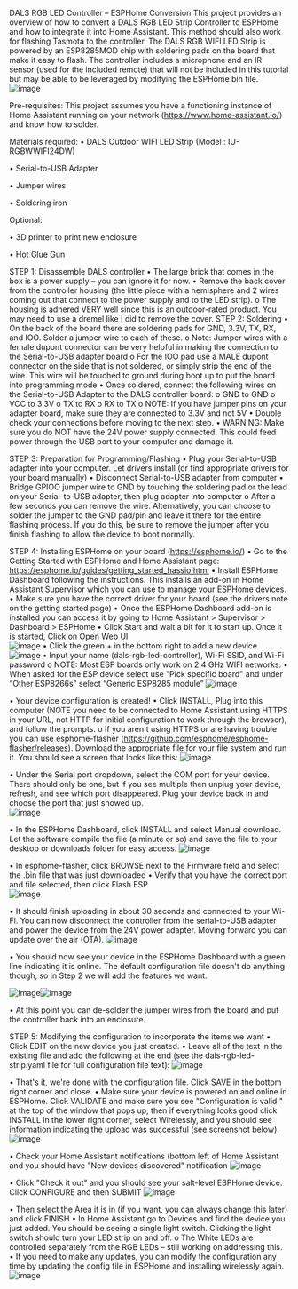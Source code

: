 DALS RGB LED Controller – ESPHome Conversion
This project provides an overview of how to convert a DALS RGB LED Strip Controller to ESPHome and how to integrate it into Home Assistant. This method should also work for flashing Tasmota to the controller. The DALS RGB WIFI LED Strip is powered by an ESP8285MOD chip with soldering pads on the board that make it easy to flash. The controller includes a microphone and an IR sensor (used for the included remote) that will not be included in this tutorial but may be able to be leveraged by modifying the ESPHome bin file.
![image](https://github.com/user-attachments/assets/47f36f51-ee07-470d-a607-db69eec349dd)

Pre-requisites:
This project assumes you have a functioning instance of Home Assistant running on your network (https://www.home-assistant.io/) and know how to solder.

Materials required:
•	DALS Outdoor WIFI LED Strip (Model : IU-RGBWWIFI24DW)

•	Serial-to-USB Adapter

•	Jumper wires

•	Soldering iron


Optional:

•	3D printer to print new enclosure

•	Hot Glue Gun


STEP 1: Disassemble DALS controller
•	The large brick that comes in the box is a power supply – you can ignore it for now.
•	Remove the back cover from the controller housing (the little piece with a hemisphere and 2 wires coming out that connect to the power supply and to the LED strip).
o	The housing is adhered VERY well since this is an outdoor-rated product. You may need to use a dremel like I did to remove the cover.
STEP 2: Soldering
•	On the back of the board there are soldering pads for GND, 3.3V, TX, RX, and IOO. Solder a jumper wire to each of these.
o	Note: Jumper wires with a female dupont connector can be very helpful in making the connection to the Serial-to-USB adapter board
o	For the IOO pad use a MALE dupont connector on the side that is not soldered, or simply strip the end of the wire. This wire will be touched to ground during boot up to put the board into programming mode
•	Once soldered, connect the following wires on the Serial-to-USB Adapter to the DALS controller board:
o	GND to GND
o	VCC to 3.3V
o	TX to RX
o	RX to TX
o	NOTE: If you have jumper pins on your adapter board, make sure they are connected to 3.3V and not 5V
•	Double check your connections before moving to the next step.
•	WARNING: Make sure you do NOT have the 24V power supply connected. This could feed power through the USB port to your computer and damage it.

STEP 3: Preparation for Programming/Flashing
•	Plug your Serial-to-USB adapter into your computer. Let drivers install (or find appropriate drivers for your board manually)
•	Disconnect Serial-to-USB adapter from computer
•	Bridge GPIOO jumper wire to GND by touching the soldering pad or the lead on your Serial-to-USB adapter, then plug adapter into computer
o	After a few seconds you can remove the wire. Alternatively, you can choose to solder the jumper to the GND pad/pin and leave it there for the entire flashing process. If you do this, be sure to remove the jumper after you finish flashing to allow the device to boot normally.

STEP 4: Installing ESPHome on your board (https://esphome.io/) 
•	Go to the Getting Started with ESPHome and Home Assistant page: https://esphome.io/guides/getting_started_hassio.html
•	Install ESPHome Dashboard following the instructions. This installs an add-on in Home Assistant Supervisor which you can use to manage your ESPHome devices.
•	Make sure you have the correct driver for your board (see the drivers note on the getting started page)
•	Once the ESPHome Dashboard add-on is installed you can access it by going to Home Assistant > Supervisor > Dashboard > ESPHome
•	Click Start and wait a bit for it to start up. Once it is started, Click on Open Web UI  
![image](https://github.com/user-attachments/assets/1f6cf793-b94b-429d-aca0-e473eec01291)
•	Click the green + in the bottom right to add a new device  
![image](https://github.com/user-attachments/assets/4b1ab660-e58e-4545-81d0-ae9d187bbd56)
•	Input your name (dals-rgb-led-controller), Wi-Fi SSID, and Wi-Fi password
o	NOTE: Most ESP boards only work on 2.4 GHz WIFI networks.
•	When asked for the ESP device select use "Pick specific board" and under “Other ESP8266s” select “Generic ESP8285 module”
![image](https://github.com/user-attachments/assets/959ff840-cde0-46c3-ad8b-94975647dec0)

•	Your device configuration is created!
•	Click INSTALL, Plug into this computer (NOTE you need to be connected to Home Assistant using HTTPS in your URL, not HTTP for initial configuration to work through the browser), and follow the prompts.
o	If you aren't using HTTPS or are having trouble you can use esphome-flasher (https://github.com/esphome/esphome-flasher/releases). Download the appropriate file for your file system and run it. You should see a screen that looks like this:
 ![image](https://github.com/user-attachments/assets/3bf4cfaa-3d2b-4b4a-a925-4fa5d88a7b2b)

•	Under the Serial port dropdown, select the COM port for your device. There should only be one, but if you see multiple then unplug your device, refresh, and see which port disappeared. Plug your device back in and choose the port that just showed up.  
![image](https://github.com/user-attachments/assets/b1215520-a299-4bc5-8b13-f3a8180e372a)

•	In the ESPHome Dashboard, click INSTALL and select Manual download. Let the software compile the file (a minute or so) and save the file to your desktop or downloads folder for easy access.
![image](https://github.com/user-attachments/assets/3c587482-fe8e-4ecf-920f-223305c1bfa2)

 
•	In esphome-flasher, click BROWSE next to the Firmware field and select the .bin file that was just downloaded
•	Verify that you have the correct port and file selected, then click Flash ESP  
![image](https://github.com/user-attachments/assets/478e1ee6-b7fc-4a15-8a6d-4537ab23aca7)

•	It should finish uploading in about 30 seconds and connected to your Wi-Fi. You can now disconnect the controller from the serial-to-USB adapter and power the device from the 24V power adapter. Moving forward you can update over the air (OTA).
 ![image](https://github.com/user-attachments/assets/e1106cb9-5b93-4236-b620-a770ff877276)


•	You should now see your device in the ESPHome Dashboard with a green line indicating it is online. The default configuration file doesn't do anything though, so in Step 2 we will add the features we want.

![image](https://github.com/user-attachments/assets/60da09e1-b810-4e3b-bc29-15ab9999cfca)![image](https://github.com/user-attachments/assets/b12ceed3-c906-4f21-8744-4cb1ee9452bc)


   	
•	At this point you can de-solder the jumper wires from the board and put the controller back into an enclosure.

STEP 5: Modifying the configuration to incorporate the items we want
•	Click EDIT on the new device you just created.
•	Leave all of the text in the existing file and add the following at the end (see the dals-rgb-led-strip.yaml file for full configuration file text):
![image](https://github.com/user-attachments/assets/5a80653e-ea33-47da-83d8-cb01df68ef5d)

 
•	That's it, we're done with the configuration file. Click SAVE in the bottom right corner and close.
•	Make sure your device is powered on and online in ESPHome. Click VALIDATE and make sure you see "Configuration is valid!" at the top of the window that pops up, then if everything looks good click INSTALL in the lower right corner, select Wirelessly, and you should see information indicating the upload was successful (see screenshot below).
![image](https://github.com/user-attachments/assets/38def820-e73c-4631-8aa9-ca28d18855d2)

•	Check your Home Assistant notifications (bottom left of Home Assistant and you should have "New devices discovered" notification 
![image](https://github.com/user-attachments/assets/0a8b38d9-b996-4504-82a3-d56286ffa35f)

 
•	Click "Check it out" and you should see your salt-level ESPHome device. Click CONFIGURE and then SUBMIT
![image](https://github.com/user-attachments/assets/dce62c6b-095a-4d02-80d6-16ab339261b0)

 
•	Then select the Area it is in (if you want, you can always change this later) and click FINISH
•	In Home Assistant go to Devices and find the device you just added. You should be seeing a single light switch. Clicking the light switch should turn your LED strip on and off. 
o	The White LEDs are controlled separately from the RGB LEDs – still working on addressing this.
•	If you need to make any updates, you can modify the configuration any time by updating the config file in ESPHome and installing wirelessly again.
 ![image](https://github.com/user-attachments/assets/a184bef7-338c-4b1a-9e65-48aa246be05a)
